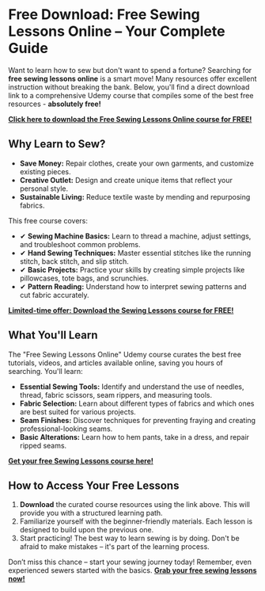 # Free Download: Free Sewing Lessons Online – Your Complete Guide

Want to learn how to sew but don't want to spend a fortune? Searching for **free sewing lessons online** is a smart move! Many resources offer excellent instruction without breaking the bank. Below, you'll find a direct download link to a comprehensive Udemy course that compiles some of the best free resources - **absolutely free!**

[**Click here to download the Free Sewing Lessons Online course for FREE!**](https://udemywork.com/free-sewing-lessons-online)

## Why Learn to Sew?

*   **Save Money:** Repair clothes, create your own garments, and customize existing pieces.
*   **Creative Outlet:** Design and create unique items that reflect your personal style.
*   **Sustainable Living:** Reduce textile waste by mending and repurposing fabrics.

This free course covers:

*   ✔ **Sewing Machine Basics:** Learn to thread a machine, adjust settings, and troubleshoot common problems.
*   ✔ **Hand Sewing Techniques:** Master essential stitches like the running stitch, back stitch, and slip stitch.
*   ✔ **Basic Projects:** Practice your skills by creating simple projects like pillowcases, tote bags, and scrunchies.
*   ✔ **Pattern Reading:** Understand how to interpret sewing patterns and cut fabric accurately.

[**Limited-time offer: Download the Sewing Lessons course for FREE!**](https://udemywork.com/free-sewing-lessons-online)

## What You'll Learn

The "Free Sewing Lessons Online" Udemy course curates the best free tutorials, videos, and articles available online, saving you hours of searching. You'll learn:

*   **Essential Sewing Tools:** Identify and understand the use of needles, thread, fabric scissors, seam rippers, and measuring tools.
*   **Fabric Selection:** Learn about different types of fabrics and which ones are best suited for various projects.
*   **Seam Finishes:** Discover techniques for preventing fraying and creating professional-looking seams.
*   **Basic Alterations:** Learn how to hem pants, take in a dress, and repair ripped seams.

[**Get your free Sewing Lessons course here!**](https://udemywork.com/free-sewing-lessons-online)

## How to Access Your Free Lessons

1.  **Download** the curated course resources using the link above. This will provide you with a structured learning path.
2.  Familiarize yourself with the beginner-friendly materials. Each lesson is designed to build upon the previous one.
3.  Start practicing! The best way to learn sewing is by doing. Don't be afraid to make mistakes – it's part of the learning process.

Don’t miss this chance – start your sewing journey today! Remember, even experienced sewers started with the basics. **[Grab your free sewing lessons now!](https://udemywork.com/free-sewing-lessons-online)**
